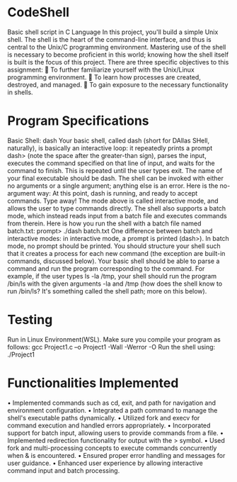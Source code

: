 # CodeShell
Basic shell script in C Language
In this project, you'll build a simple Unix shell. The shell is the heart of the command-line interface, and thus is central to the Unix/C programming environment. Mastering use of the shell is necessary to become proficient in this world; knowing how the shell itself is built is the focus of this project. There are three specific objectives to this assignment:  To further familiarize yourself with the Unix/Linux programming environment.  To learn how processes are created, destroyed, and managed.  To gain exposure to the necessary functionality in shells.

# Program Specifications
Basic Shell: dash Your basic shell, called dash (short for DAllas SHell, naturally), is basically an interactive loop: it repeatedly prints a prompt dash> (note the space after the greater-than sign), parses the input, executes the command specified on that line of input, and waits for the command to finish. This is repeated until the user types exit. The name of your final executable should be dash. The shell can be invoked with either no arguments or a single argument; anything else is an error. Here is the no-argument way: At this point, dash is running, and ready to accept commands. Type away! The mode above is called interactive mode, and allows the user to type commands directly. The shell also supports a batch mode, which instead reads input from a batch file and executes commands from therein. Here is how you run the shell with a batch file named batch.txt: prompt> ./dash batch.txt One difference between batch and interactive modes: in interactive mode, a prompt is printed (dash>). In batch mode, no prompt should be printed. You should structure your shell such that it creates a process for each new command (the exception are built-in commands, discussed below). Your basic shell should be able to parse a command and run the program corresponding to the command. For example, if the user types ls -la /tmp, your shell should run the program /bin/ls with the given arguments -la and /tmp (how does the shell know to run /bin/ls? It's something called the shell path; more on this below).

# Testing
Run in Linux Environment(WSL).
Make sure you compile your program as follows: gcc Project1.c –o Project1 -Wall -Werror -O 
Run the shell using: ./Project1

# Functionalities Implemented

• Implemented commands such as cd, exit, and path for navigation and environment configuration.
• Integrated a path command to manage the shell's executable paths dynamically.
• Utilized fork and execv for command execution and handled errors appropriately.
• Incorporated support for batch input, allowing users to provide commands from a file.
• Implemented redirection functionality for output with the > symbol.
• Used fork and multi-processing concepts to execute commands concurrently when & is encountered.
• Ensured proper error handling and messages for user guidance.
• Enhanced user experience by allowing interactive command input and batch processing.
